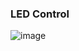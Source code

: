 ### LED Control 

![image](https://user-images.githubusercontent.com/57741060/110240879-49330d00-7f91-11eb-8d7d-2309a2feacf6.png)

